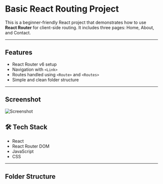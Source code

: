 #  Basic React Routing Project

This is a beginner-friendly React project that demonstrates how to use **React Router** for client-side routing. It includes three pages: Home, About, and Contact.

---

## Features

- React Router v6 setup
- Navigation with `<Link>`
- Routes handled using `<Route>` and `<Routes>`
- Simple and clean folder structure

---
##  Screenshot
![Screenshot](./src/assets/screenshot.png)

## 🛠️ Tech Stack

- React
- React Router DOM
- JavaScript
- CSS

---

## Folder Structure




